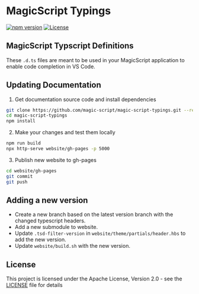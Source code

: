 # MagicScript Typings

[![npm version](https://badge.fury.io/js/magic-script-typings.svg)](https://badge.fury.io/js/magic-script-typings) [![License](http://img.shields.io/:license-Apache%202.0-blue.svg?style=flat-square)](LICENSE)

## MagicScript Typscript Definitions

These `.d.ts` files are meant to be used in your MagicScript application to enable code completion in VS Code.

## Updating Documentation

1. Get documentation source code and install dependencies

```bash
git clone https://github.com/magic-script/magic-script-typings.git --recursive
cd magic-script-typings
npm install
```

2. Make your changes and test them locally

```bash
npm run build
npx http-serve website/gh-pages -p 5000
```

3. Publish new website to gh-pages

```bash
cd website/gh-pages
git commit
git push
```

## Adding a new version

- Create a new branch based on the latest version branch with the changed typescript headers.
- Add a new submodule to website.
- Update `.tsd-filter-version` in `website/theme/partials/header.hbs` to add the new version.
- Update `website/build.sh` with the new version.


## License

This project is licensed under the Apache License, Version 2.0 - see the [LICENSE](LICENSE) file for details
